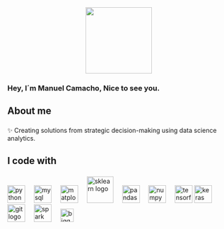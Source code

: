 
<div id="header" align="center">
  <img src="https://media0.giphy.com/media/v1.Y2lkPTc5MGI3NjExZ2JxcmVxbnM3NnVkNG81NTJrODYzc2RwaXJyNHQ5OHIweGhqYXBlNSZlcD12MV9pbnRlcm5hbF9naWZfYnlfaWQmY3Q9cw/WKVayVkGMJkFPQxm1W/giphy.webp" width="150"/>
</div> 

### Hey, I´m Manuel Camacho, Nice to see you.


<h2 align="left">About me</h2>

###

<p align="left">✨ Creating solutions from strategic decision-making using data science analytics.</p>

###

<h2 align="left">I code with</h2>

###

<div align="left">
  <img src="https://cdn.jsdelivr.net/gh/devicons/devicon/icons/python/python-original.svg" height="40" alt="python logo"  />
  <img width="12" />
  <img src="https://cdn.jsdelivr.net/gh/devicons/devicon/icons/mysql/mysql-original.svg" height="40" alt="mysql logo"  />
  <img width="12" />
  <img src="https://cdn.worldvectorlogo.com/logos/matplotlib-1.svg" height="40" alt="matplotlib logo"  />
  <img width="12" />
  <img src="https://icon.icepanel.io/Technology/svg/scikit-learn.svg" height="60" alt="sklearn logo"  />
  <img width="12" />
  <img src="https://cdn.jsdelivr.net/gh/devicons/devicon/icons/pandas/pandas-original.svg" height="40" alt="pandas logo"  />
  <img width="12" />
  <img src="https://cdn.jsdelivr.net/gh/devicons/devicon/icons/numpy/numpy-original.svg" height="40" alt="numpy logo"  />
  <img width="12" />
  <img src="https://cdn.jsdelivr.net/gh/devicons/devicon/icons/tensorflow/tensorflow-original.svg" height="40" alt="tensorflow logo"  />
  <img src="https://upload.wikimedia.org/wikipedia/commons/c/c9/Keras_Logo.jpg" height="40" alt="keras"  />
  <img width="12" />
  <img src="https://cdn.simpleicons.org/git/F05032" height="40" alt="git logo"  />
  <img width="12" />
  <img src="https://raw.githubusercontent.com/valohai/ml-logos/d8dfb916e50a93a41f3b1ed2ca7bd3dbc77030a2/spark.svg" height="40" alt="spark logo"  />
  <img width="12" />
  <img src="https://www.svgrepo.com/show/375551/bigquery.svg" height="30" alt="bigquery logo"  />
</div>

###


<!--
**Many871027/Many871027** is a ✨ _special_ ✨ repository because its `README.md` (this file) appears on your GitHub profile.

Here are some ideas to get you started:

- 🔭 I’m currently working on ...
- 🌱 I’m currently learning ...
- 👯 I’m looking to collaborate on ...
- 🤔 I’m looking for help with ...
- 💬 Ask me about ...
- 📫 How to reach me: ...
- 😄 Pronouns: ...
- ⚡ Fun fact: ...
-->
